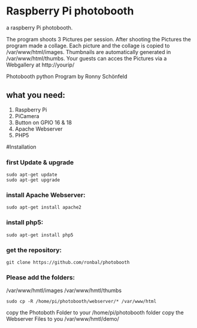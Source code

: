 # Raspberry Pi photobooth
a raspberry Pi photobooth.

The program shoots 3 Pictures per session. After shooting the Pictures the program made a collage. Each picture and the collage is copied to /var/www/html/images. Thumbnails are automatically generated in /var/www/html/thumbs. Your guests can acces the Pictures via a Webgallery at http://yourip/


Photobooth python Program by Ronny Schönfeld

## what you need:
1. Raspberry Pi
2. PiCamera
3. Button on GPIO 16 & 18
4. Apache Webserver
5. PHP5


#Installation

### first Update & upgrade
```
sudo apt-get update
sudo apt-get upgrade
```
### install Apache Webserver:
```
sudo apt-get install apache2
```
### install php5:
```
sudo apt-get install php5
```
### get the repository:
```
git clone https://github.com/ronbal/photobooth
```


### Please add the folders:
/var/www/hmtl/images
/var/www/hmtl/thumbs

```
sudo cp -R /home/pi/photobooth/webserver/* /var/www/html
```
copy the Photoboth Folder to your /home/pi/photobooth folder
copy the Webserver Files to you /var/www/hmtl/demo/
